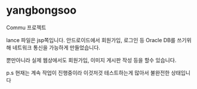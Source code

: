 yangbongsoo
===========

Commu 프로젝트

lance 파일은 jsp쪽입니다. 안드로이드에서 회원가입, 로그인 등 Oracle DB를 쓰기위해 네트워크 통신을 가능하게 만들었습니다.

뿐만아니라 실제 웹상에서도 회원가입, 이미지 게시판 작성 등을 할수 있습니다. 

p.s 현재는 계속 작업이 진행중이라 이것저것 테스트하는게 많아서 불완전한 상태입니다 


